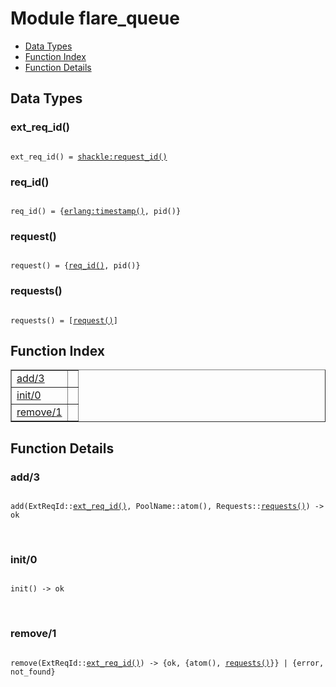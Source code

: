 

# Module flare_queue #
* [Data Types](#types)
* [Function Index](#index)
* [Function Details](#functions)

<a name="types"></a>

## Data Types ##




### <a name="type-ext_req_id">ext_req_id()</a> ###


<pre><code>
ext_req_id() = <a href="/Users/lpgauth/Git/flare/_build/default/lib/shackle/doc/shackle.md#type-request_id">shackle:request_id()</a>
</code></pre>




### <a name="type-req_id">req_id()</a> ###


<pre><code>
req_id() = {<a href="erlang.md#type-timestamp">erlang:timestamp()</a>, pid()}
</code></pre>




### <a name="type-request">request()</a> ###


<pre><code>
request() = {<a href="#type-req_id">req_id()</a>, pid()}
</code></pre>




### <a name="type-requests">requests()</a> ###


<pre><code>
requests() = [<a href="#type-request">request()</a>]
</code></pre>

<a name="index"></a>

## Function Index ##


<table width="100%" border="1" cellspacing="0" cellpadding="2" summary="function index"><tr><td valign="top"><a href="#add-3">add/3</a></td><td></td></tr><tr><td valign="top"><a href="#init-0">init/0</a></td><td></td></tr><tr><td valign="top"><a href="#remove-1">remove/1</a></td><td></td></tr></table>


<a name="functions"></a>

## Function Details ##

<a name="add-3"></a>

### add/3 ###

<pre><code>
add(ExtReqId::<a href="#type-ext_req_id">ext_req_id()</a>, PoolName::atom(), Requests::<a href="#type-requests">requests()</a>) -&gt; ok
</code></pre>
<br />

<a name="init-0"></a>

### init/0 ###

<pre><code>
init() -&gt; ok
</code></pre>
<br />

<a name="remove-1"></a>

### remove/1 ###

<pre><code>
remove(ExtReqId::<a href="#type-ext_req_id">ext_req_id()</a>) -&gt; {ok, {atom(), <a href="#type-requests">requests()</a>}} | {error, not_found}
</code></pre>
<br />

